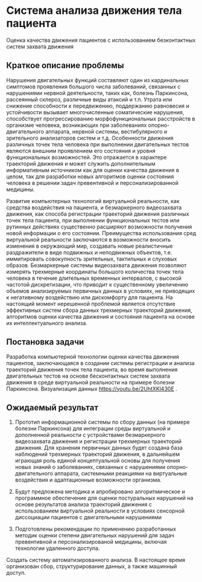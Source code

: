 ﻿# Система анализа движения тела пациента


Оценка качества движения пациентов с использованием безконтактных систем захвата движения

## Краткое описание проблемы
Нарушения двигательных функций составляют один из кардинальных симптомов проявления большого числа заболеваний, связанных с нарушениями нервной деятельности, таких как, болезнь Паркинсона, рассеянный склероз, различные виды атаксий и т.п. Утрата или снижение способности к передвижению, поддержанию равновесия и устойчивости вызывает многочисленные соматические нарушения, способствует прогрессированию морфофункциональных расстройств в организме человека, возникающих при заболеваниях опорно-двигательного аппарата, нервной системы, вестибулярного и зрительного анализаторов систем и т.д. Особенности движения различных точек тела человека при выполнении двигательных тестов являются внешним проявлением его состояния и уровня функциональных возможностей. Это отражается в характере траекторий движения и может служить дополнительным информативным источником как для оценки качества движения в целом, так для разработки новых алгоритмов оценки состояния человека в решении задач превентивной и персонализированной медицины. 

Развитие компьютерных технологий виртуальной реальности, как средства воздействия на пациента, и безмаркерного видеозахвата движения, как способа регистрации траекторий движения различных точек тела пациента, при выполнении функциональных тестов или рутинных действиях существенно расширяют возможности получения новой информации о его состоянии. Преимущества использования сред виртуальной реальности заключаются в возможности вносить изменения в окружающий мир, создавать новые реалистичные раздражители в виде подвижных и неподвижных объектов, т.е. иммитировать совокупность зрительных, тактильных и слуховых образов. Безмаркерные системы видеозахвата движения позволяют измерять трехмерные координаты большого количества точек тела человека в течение длительных временных интервалов, с высокой частотой дискретизации, что приводит к существенному увеличению объемов анализируемых первичных данных в условиях, не приводящих к негативному воздействию или дискомфорту для пациента. На настоящий момент нерешенной проблемой является отсутствие эффективных систем сбора данных трехмерных траекторий движения, алгоритмов оценки качества движения и состояния пациента на основе их интеллектуального анализа.

## Постановка задачи
Разработка компьютерной технологии оценки качества движения пациентов, заключающаяся в создании системы регистрации и анализа траекторий движения точек тела пациента, во время выполнения двигательных тестов на основе бесконтактных систем захвата движения в среде виртуальной реальности на примере болезни Паркинсона.
Визуализация данных https://youtu.be/2UhtXKl430E .

## Ожидаемый результат
1. Прототип информационной системы по сбору данных (на примере болезни Паркинсона) для интеграции среды виртуальной и дополненной реальности с устройствами безмаркерного видеозахвата движения и регистрации трехмерных траекторий движения. Для хранения первичных данных будет создана база наблюдений трехмерных траекторий движения, в дальнейшем играющая роль единой концептуальной основы для получения новых знаний о заболеваниях, связанных с нарушениями опорно-двигательного аппарата, системными реакциями на виртуальные воздействия и адаптационные возможности организма. 

2. Будут предложена методика и апробировано алгоритмическое и программное обеспечение для оценки постуральных нарушений на основе результатов анализа траекторий движения с использованием виртуальной реальности в условиях сенсорной диссоциации пациентов с двигательными нарушениями 

3. Подготовлены рекомендации по применению разработанных методик оценки степени двигательных нарушений для задач превентивной и персонализированой медицины, включая технологии удаленного доступа. 

Создать систему автоматизированного анализа. В настоящее время организован сбор, структурирование данных, а также машинный доступ. 

